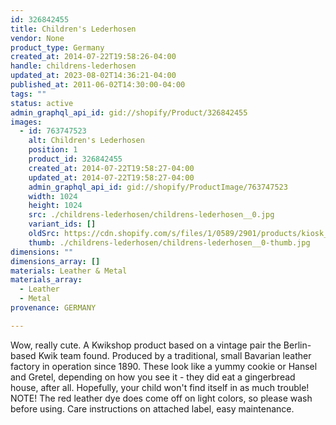 ```yaml
---
id: 326842455
title: Children's Lederhosen
vendor: None
product_type: Germany
created_at: 2014-07-22T19:58:26-04:00
handle: childrens-lederhosen
updated_at: 2023-08-02T14:36:21-04:00
published_at: 2011-06-02T14:30:00-04:00
tags: ""
status: active
admin_graphql_api_id: gid://shopify/Product/326842455
images:
  - id: 763747523
    alt: Children's Lederhosen
    position: 1
    product_id: 326842455
    created_at: 2014-07-22T19:58:27-04:00
    updated_at: 2014-07-22T19:58:27-04:00
    admin_graphql_api_id: gid://shopify/ProductImage/763747523
    width: 1024
    height: 1024
    src: ./childrens-lederhosen/childrens-lederhosen__0.jpg
    variant_ids: []
    oldSrc: https://cdn.shopify.com/s/files/1/0589/2901/products/kiosk_lederhosen.tif.jpeg?v=1406073507
    thumb: ./childrens-lederhosen/childrens-lederhosen__0-thumb.jpg
dimensions: ""
dimensions_array: []
materials: Leather & Metal
materials_array:
  - Leather
  - Metal
provenance: GERMANY

---
```


Wow, really cute. A Kwikshop product based on a vintage pair the Berlin-based Kwik team found. Produced by a traditional, small Bavarian leather factory in operation since 1890. These look like a yummy cookie or Hansel and Gretel, depending on how you see it - they did eat a gingerbread house, after all. Hopefully, your child won't find itself in as much trouble! NOTE! The red leather dye does come off on light colors, so please wash before using. Care instructions on attached label, easy maintenance.